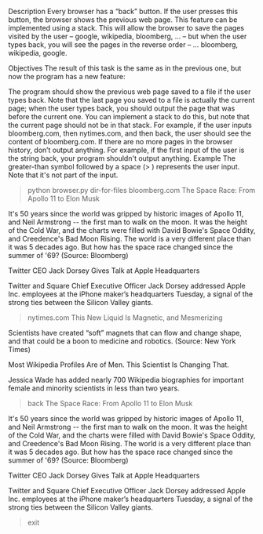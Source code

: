 Description
Every browser has a “back” button. If the user presses this button, the browser shows the previous web page. This feature can be implemented using a stack. This will allow the browser to save the pages visited by the user – google, wikipedia, bloomberg, … – but when the user types back, you will see the pages in the reverse order – … bloomberg, wikipedia, google.

Objectives
The result of this task is the same as in the previous one, but now the program has a new feature:

The program should show the previous web page saved to a file if the user types back. Note that the last page you saved to a file is actually the current page; when the user types back, you should output the page that was before the current one. You can implement a stack to do this, but note that the current page should not be in that stack. For example, if the user inputs bloomberg.com, then nytimes.com, and then back, the user should see the content of bloomberg.com.
If there are no more pages in the browser history, don’t output anything. For example, if the first input of the user is the string back, your program shouldn't output anything.
Example
The greater-than symbol followed by a space (> ) represents the user input. Note that it's not part of the input.

> python browser.py dir-for-files
> bloomberg.com
The Space Race: From Apollo 11 to Elon Musk

It's 50 years since the world was gripped by historic images
of Apollo 11, and Neil Armstrong -- the first man to walk
on the moon. It was the height of the Cold War, and the charts
were filled with David Bowie's Space Oddity, and Creedence's
Bad Moon Rising. The world is a very different place than
it was 5 decades ago. But how has the space race changed since
the summer of '69? (Source: Bloomberg)


Twitter CEO Jack Dorsey Gives Talk at Apple Headquarters

Twitter and Square Chief Executive Officer Jack Dorsey
addressed Apple Inc. employees at the iPhone maker’s headquarters
Tuesday, a signal of the strong ties between the Silicon Valley giants.

> nytimes.com
This New Liquid Is Magnetic, and Mesmerizing

Scientists have created “soft” magnets that can flow
and change shape, and that could be a boon to medicine
and robotics. (Source: New York Times)


Most Wikipedia Profiles Are of Men. This Scientist Is Changing That.

Jessica Wade has added nearly 700 Wikipedia biographies for
important female and minority scientists in less than two
years.

> back
The Space Race: From Apollo 11 to Elon Musk

It's 50 years since the world was gripped by historic images
of Apollo 11, and Neil Armstrong -- the first man to walk
on the moon. It was the height of the Cold War, and the charts
were filled with David Bowie's Space Oddity, and Creedence's
Bad Moon Rising. The world is a very different place than
it was 5 decades ago. But how has the space race changed since
the summer of '69? (Source: Bloomberg)


Twitter CEO Jack Dorsey Gives Talk at Apple Headquarters

Twitter and Square Chief Executive Officer Jack Dorsey
addressed Apple Inc. employees at the iPhone maker’s headquarters
Tuesday, a signal of the strong ties between the Silicon Valley giants.

> exit
